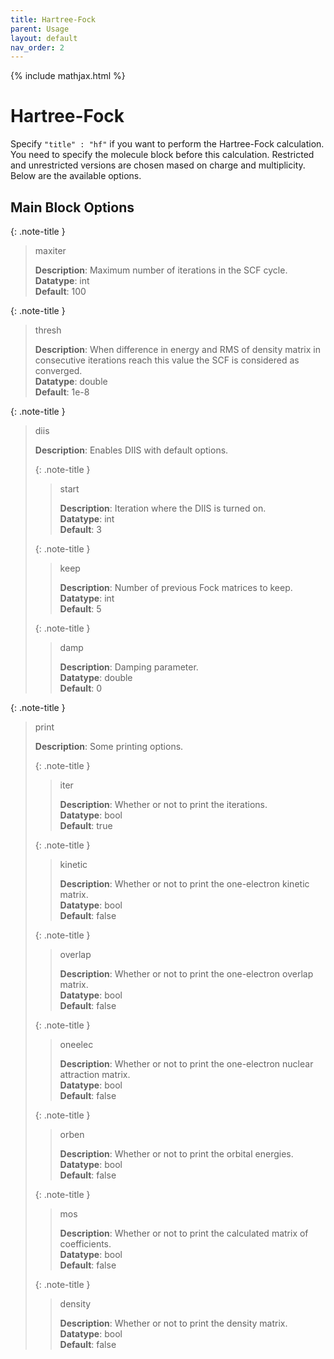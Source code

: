 ```yaml
---
title: Hartree-Fock
parent: Usage
layout: default
nav_order: 2
---
```

{% include mathjax.html %}

# Hartree-Fock

Specify `"title" : "hf"` if you want to perform the Hartree-Fock calculation. You need to specify the molecule block before this calculation. Restricted and unrestricted versions are chosen mased on charge and multiplicity. Below are the available options.

## Main Block Options

{: .note-title }
> maxiter
>
> __Description__: Maximum number of iterations in the SCF cycle.<br>
> __Datatype__: int<br>
> __Default__: 100

{: .note-title }
> thresh
>
> __Description__: When difference in energy and RMS of density matrix in consecutive iterations reach this value the SCF is considered as converged.<br>
> __Datatype__: double<br>
> __Default__: 1e-8

{: .note-title }
> diis
>
> __Description__: Enables DIIS with default options.
>
> {: .note-title }
> > start
> >
> > __Description__: Iteration where the DIIS is turned on.<br>
> > __Datatype__: int<br>
> > __Default__: 3<br>
>
> {: .note-title }
> > keep
> >
> > __Description__: Number of previous Fock matrices to keep.<br>
> > __Datatype__: int<br>
> > __Default__: 5<br>
>
> {: .note-title }
> > damp
> >
> > __Description__: Damping parameter.<br>
> > __Datatype__: double<br>
> > __Default__: 0<br>

{: .note-title }
> print
>
> __Description__: Some printing options.
>
> {: .note-title }
> > iter
> >
> > __Description__: Whether or not to print the iterations.<br>
> > __Datatype__: bool<br>
> > __Default__: true<br>
>
> {: .note-title }
> > kinetic
> >
> > __Description__: Whether or not to print the one-electron kinetic matrix.<br>
> > __Datatype__: bool<br>
> > __Default__: false<br>
>
> {: .note-title }
> > overlap
> >
> > __Description__: Whether or not to print the one-electron overlap matrix.<br>
> > __Datatype__: bool<br>
> > __Default__: false<br>
>
> {: .note-title }
> > oneelec
> >
> > __Description__: Whether or not to print the one-electron nuclear attraction matrix.<br>
> > __Datatype__: bool<br>
> > __Default__: false<br>
>
> {: .note-title }
> > orben
> >
> > __Description__: Whether or not to print the orbital energies.<br>
> > __Datatype__: bool<br>
> > __Default__: false<br>
>
> {: .note-title }
> > mos
> >
> > __Description__: Whether or not to print the calculated matrix of coefficients.<br>
> > __Datatype__: bool<br>
> > __Default__: false<br>
>
> {: .note-title }
> > density
> >
> > __Description__: Whether or not to print the density matrix.<br>
> > __Datatype__: bool<br>
> > __Default__: false<br>
